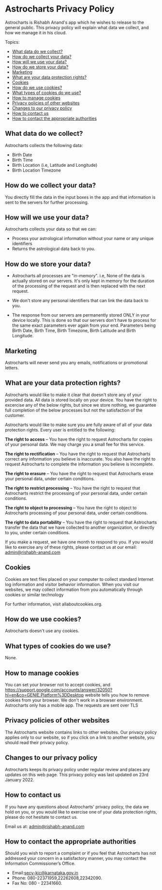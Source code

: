 # Astrocharts Privacy Policy

Astrocharts is Rishabh Anand's app which he wishes to release to the general public.
This privacy policy will explain what data we collect, and how we manage it in his cloud.

Topics:

- [What data do we collect?](#what-data-do-we-collect)
- [How do we collect your data?](#how-do-we-collect-your-data)
- [How will we use your data?](#how-will-we-use-your-data)
- [How do we store your data?](#how-do-we-store-your-data)
- [Marketing](#marketing)
- [What are your data protection rights?](#what-are-your-data-protection-rights)
- [Cookies](#cookies)
- [How do we use cookies?](#how-do-we-use-cookies)
- [What types of cookies do we use?](#what-types-of-cookies-do-we-use)
- [How to manage cookies](#how-to-manage-cookies)
- [Privacy policies of other websites](#privacy-policies-of-other-websites)
- [Changes to our privacy policy](#changes-to-our-privacy-policy)
- [How to contact us](#how-to-contact-us)
- [How to contact the appropriate authorities](#how-to-contact-the-appropriate-authorities)

## What data do we collect?

Astrocharts collects the following data:

*   Birth Date
*   Birth Time
*   Birth Location (i.e, Latitude and Longitude)
*   Birth Location Timezone

## How do we collect your data?

You directly fill the data in the input boxes in the app and that information
is sent to the servers for further processing.

## How will we use your data?

Astrocharts collects your data so that we can:

*   Process your astrological information without your name or any unique identifiers
*   Returns the astrological data back to you.

## How do we store your data?

*   Astrocharts all processes are "in-memory". i.e, None of the data is actually stored
on our servers. It's only kept in memory for the duration of the processing of the request
and is then replaced with the next request.

*   We don't store any personal identifiers that can link the data back to you.

*   The response from our servers are permanently stored ONLY in your device locally. This is done
so that our servers don't have to process for the same exact parameters ever again from your end. Parameters being
Birth Date, Birth Time, Birth Timezone, Birth Latitude and Birth Longitude.

## Marketing

Astrocharts will never send you any emails, notifications or promotional letters. 

## What are your data protection rights?

Astrocharts would like to make it clear that doesn't store any of your provided data.
All data is stored locally on your device.
You have the right to excercise any of the below rights, but since we store nothing, we guarantee
full completion of the below processes but not the satisfaction of the customer.

Astrocharts would like to make sure you are fully aware of all of your data
protection rights. Every user is entitled to the following:

**The right to access** – You have the right to request Astrocharts for copies
of your personal data. We may charge you a small fee for this service.

**The right to rectification** – You have the right to request that Astrocharts
correct any information you believe is inaccurate. You also have the right to
request Astrocharts to complete the information you believe is incomplete.

**The right to erasure** – You have the right to request that Astrocharts erase
your personal data, under certain conditions.

**The right to restrict processing** – You have the right to request that Astrocharts
restrict the processing of your personal data, under certain
conditions.

**The right to object to processing** – You have the right to object to Astrocharts
processing of your personal data, under certain conditions.

**The right to data portability** – You have the right to request that Astrocharts
transfer the data that we have collected to another organization, or
directly to you, under certain conditions.

If you make a request, we have one month to respond to you. If you would like
to exercise any of these rights, please contact us at our email: admin@rishabh-anand.com

## Cookies

Cookies are text files placed on your computer to collect standard Internet log
information and visitor behavior information. When you visit our websites, we
may collect information from you automatically through cookies or similar
technology

For further information, visit allaboutcookies.org.

## How do we use cookies?

Astrocharts doesn't use any cookies.

## What types of cookies do we use?

None.

## How to manage cookies

You can set your browser not to accept cookies, and
https://support.google.com/accounts/answer/32050?hl=en&co=GENIE.Platform%3DDesktop
website tells you how to remove cookies from your browser.
We don't work in a browser environment.
Astrocharts only has a mobile app. The requests are sent over TLS

## Privacy policies of other websites

The Astrocharts website contains links to other websites. Our privacy policy
applies only to our website, so if you click on a link to another website, you
should read their privacy policy.

## Changes to our privacy policy

Astrocharts keeps its privacy policy under regular review and places any
updates on this web page. This privacy policy was last updated on 23rd January
2022.

## How to contact us

If you have any questions about Astrocharts' privacy policy, the data we hold
on you, or you would like to exercise one of your data protection rights,
please do not hesitate to contact us.

Email us at: admin@rishabh-anand.com

## How to contact the appropriate authorities

Should you wish to report a complaint or if you feel that Astrocharts has not
addressed your concern in a satisfactory manner, you may contact the
Information Commissioner’s Office.

*   Email:secy-kic@karnataka.gov.in
*   Phone: 080-22371959,22262608,22342090.
*   Fax No: 080 - 22341660.
